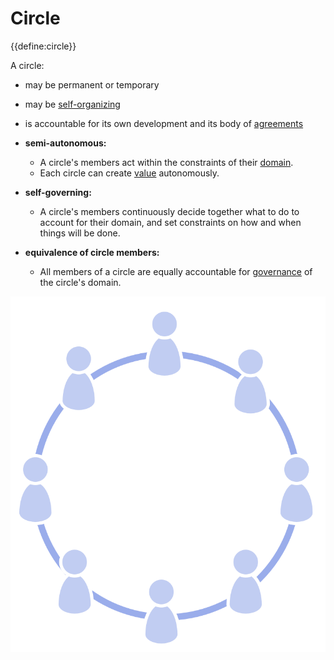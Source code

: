 # Circle

<summary>
{{define:circle}}
</summary>

A circle:

-   may be permanent or temporary
-   may be [self-organizing](glossary:self-organization)
-   is accountable for its own development and its body of [agreements](glossary:agreement)

-   **semi-autonomous:**
    -   A circle's members act within the constraints of their [domain](glossary:domain).
    -   Each circle can create [value](glossary:value) autonomously.
-   **self-governing:**
    -   A circle's members continuously decide together what to do to account for their domain, and set constraints on how and when things will be done.
-  **equivalence of circle members:**
    -   All members of a circle are equally accountable for [governance](glossary:governance) of the circle's domain.

![All members of a circle are equally accountable for governance of the circle's domain](img/circle/circle.png)

